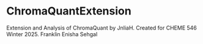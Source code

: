 # ChromaQuantExtension
Extension and Analysis of ChromaQuant by JnliaH. Created for CHEME 546 Winter 2025.
Franklin
Enisha Sehgal
